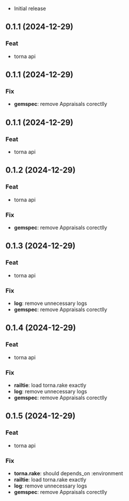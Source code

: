 
- Initial release

## 0.1.1 (2024-12-29)

### Feat

- torna api

## 0.1.1 (2024-12-29)

### Fix

- **gemspec**: remove Appraisals corectlly

## 0.1.1 (2024-12-29)

### Feat

- torna api

## 0.1.2 (2024-12-29)

### Feat

- torna api

### Fix

- **gemspec**: remove Appraisals corectlly

## 0.1.3 (2024-12-29)

### Feat

- torna api

### Fix

- **log**: remove unnecessary logs
- **gemspec**: remove Appraisals corectlly

## 0.1.4 (2024-12-29)

### Feat

- torna api

### Fix

- **railtie**: load torna.rake exactly
- **log**: remove unnecessary logs
- **gemspec**: remove Appraisals corectlly

## 0.1.5 (2024-12-29)

### Feat

- torna api

### Fix

- **torna.rake**: should depends_on :environment
- **railtie**: load torna.rake exactly
- **log**: remove unnecessary logs
- **gemspec**: remove Appraisals corectlly
